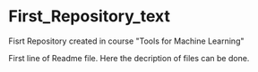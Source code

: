 # First_Repository_text
Fisrt Repository created in course "Tools for Machine Learning"

First line of Readme file. Here the decription of files can be done.
